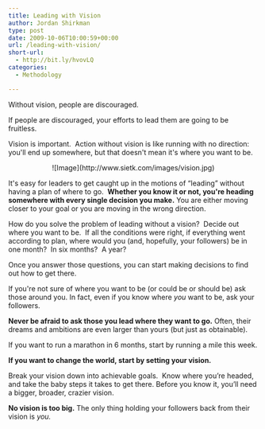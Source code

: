 ```yaml
---
title: Leading with Vision
author: Jordan Shirkman
type: post
date: 2009-10-06T10:00:59+00:00
url: /leading-with-vision/
short-url:
  - http://bit.ly/hvovLQ
categories:
  - Methodology

---
```

Without vision, people are discouraged.

If people are discouraged, your efforts to lead them are going to be fruitless.

Vision is important.  Action without vision is like running with no direction: you'll end up somewhere, but that doesn't mean it's where you want to be.

<p style="text-align: center;">
  ![Image](http://www.sietk.com/images/vision.jpg)
</p>

It's easy for leaders to get caught up in the motions of &#8220;leading&#8221; without having a plan of where to go.  **Whether you know it or not, you're heading somewhere with every single decision you make.** You are either moving closer to your goal or you are moving in the wrong direction.

How do you solve the problem of leading without a vision?  Decide out where you want to be.  If all the conditions were right, if everything went according to plan, where would you (and, hopefully, your followers) be in one month?  In six months?  A year?

Once you answer those questions, you can start making decisions to find out how to get there.

If you're not sure of where you want to be (or could be or should be) ask those around you. In fact, even if you know where _you_ want to be, ask your followers.

**Never be afraid to ask those you lead where they want to go.** Often, their dreams and ambitions are even larger than yours (but just as obtainable).

If you want to run a marathon in 6 months, start by running a mile this week.

**If you want to change the world, start by setting your vision.**

Break your vision down into achievable goals.  Know where you’re headed, and take the baby steps it takes to get there. Before you know it, you’ll need a bigger, broader, crazier vision.

**No vision is too big.** The only thing holding your followers back from their vision is _you._